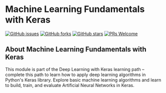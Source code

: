 # Machine Learning Fundamentals with Keras

[![GitHub issues](https://img.shields.io/github/issues/Develop-Packt/Machine-Learning-Fundamentals-with-Keras.svg)](https://github.com/Develop-Packt/Machine-Learning-with-Fundamentals-Keras/issues)
[![GitHub forks](https://img.shields.io/github/forks/Develop-Packt/Machine-Learning-Fundamentals-with-Keras.svg)](https://github.com/Develop-Packt/Machine-Learning-Fundamentals-with-Keras/network)
[![GitHub stars](https://img.shields.io/github/stars/Develop-Packt/Machine-Learning-Fundamentals-with-Keras.svg)](https://github.com/Develop-Packt/Machine-Learning-Fundamentals-with-Keras/stargazers)
[![PRs Welcome](https://img.shields.io/badge/PRs-welcome-brightgreen.svg)](https://github.com/Develop-Packt/Introduction-to-Machine-Learning-with-Keras/pulls)

## About Machine Learning Fundamentals with Keras
This module is part of the Deep Learning with Keras learning path – complete this path to learn how to apply deep learning algorithms in Python's Keras library. Explore basic machine learning algorithms and learn to build, train, and evaluate Artificial Neural Networks in Keras.
